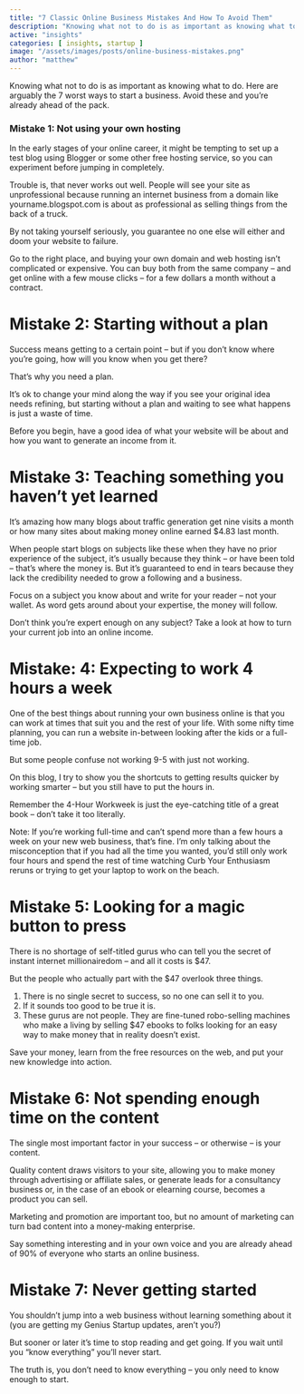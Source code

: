 ```yaml
---
title: "7 Classic Online Business Mistakes And How To Avoid Them"
description: "Knowing what not to do is as important as knowing what to do. Here are arguably the 7 worst ways to start a business. Avoid these and you’re already ahead of the pack."
active: "insights"
categories: [ insights, startup ]
image: "/assets/images/posts/online-business-mistakes.png"
author: "matthew"
---
```

Knowing what not to do is as important as knowing what to do. Here are arguably the 7 worst ways to start a business. Avoid these and you’re already ahead of the pack.


### Mistake 1: Not using your own hosting

In the early stages of your online career, it might be tempting to set up a test blog using Blogger or some other free hosting service, so you can experiment before jumping in completely.

Trouble is, that never works out well. People will see your site as unprofessional because running an internet business from a domain like yourname.blogspot.com is about as professional as selling things from the back of a truck.

By not taking yourself seriously, you guarantee no one else will either and doom your website to failure.

Go to the right place, and buying your own domain and web hosting isn’t complicated or expensive. You can buy both from the same company – and get online with a few mouse clicks – for a few dollars a month without a contract.

# Mistake 2: Starting without a plan

Success means getting to a certain point – but if you don’t know where you’re going, how will you know when you get there?

That’s why you need a plan.

It’s ok to change your mind along the way if you see your original idea needs refining, but starting without a plan and waiting to see what happens is just a waste of time.

Before you begin, have a good idea of what your website will be about and how you want to generate an income from it.

# Mistake 3: Teaching something you haven’t yet learned
It’s amazing how many blogs about traffic generation get nine visits a month or how many sites about making money online earned $4.83 last month.

When people start blogs on subjects like these when they have no prior experience of the subject, it’s usually because they think – or have been told – that’s where the money is. But it’s guaranteed to end in tears because they lack the credibility needed to grow a following and a business.

Focus on a subject you know about and write for your reader – not your wallet. As word gets around about your expertise, the money will follow.

Don’t think you’re expert enough on any subject? Take a look at how to turn your current job into an online income.

# Mistake: 4: Expecting to work 4 hours a week

One of the best things about running your own business online is that you can work at times that suit you and the rest of your life. With some nifty time planning, you can run a website in-between looking after the kids or a full-time job.

But some people confuse not working 9-5 with just not working.

On this blog, I try to show you the shortcuts to getting results quicker by working smarter – but you still have to put the hours in.

Remember the 4-Hour Workweek is just the eye-catching title of a great book – don’t take it too literally.

Note: If you’re working full-time and can’t spend more than a few hours a week on your new web business, that’s fine. I’m only talking about the misconception that if you had all the time you wanted, you’d still only work four hours and spend the rest of time watching Curb Your Enthusiasm reruns or trying to get your laptop to work on the beach.

# Mistake 5: Looking for a magic button to press

There is no shortage of self-titled gurus who can tell you the secret of instant internet millionairedom – and all it costs is $47.

But the people who actually part with the $47 overlook three things.

1. There is no single secret to success, so no one can sell it to you.
2. If it sounds too good to be true it is.
3. These gurus are not people. They are fine-tuned robo-selling machines who make a living by selling $47 ebooks to folks looking for an easy way to make money that in reality doesn’t exist.

Save your money, learn from the free resources on the web, and put your new knowledge into action.

# Mistake 6: Not spending enough time on the content

The single most important factor in your success – or otherwise – is your content.

Quality content draws visitors to your site, allowing you to make money through advertising or affiliate sales, or generate leads for a consultancy business or, in the case of an ebook or elearning course, becomes a product you can sell.

Marketing and promotion are important too, but no amount of marketing can turn bad content into a money-making enterprise.

Say something interesting and in your own voice and you are already ahead of 90% of everyone who starts an online business.

# Mistake 7: Never getting started

You shouldn’t jump into a web business without learning something about it (you are getting my Genius Startup updates, aren’t you?)

But sooner or later it’s time to stop reading and get going. If you wait until you “know everything” you’ll never start.

The truth is, you don’t need to know everything – you only need to know enough to start.